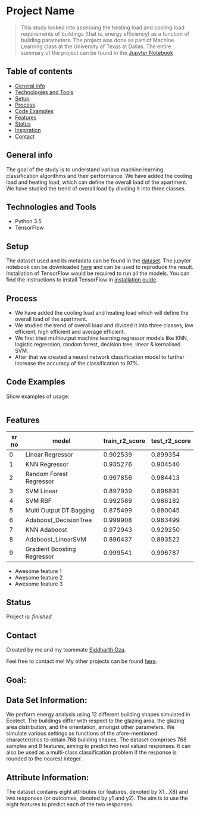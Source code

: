# Project Name
> This study looked into assessing the heating load and cooling load requirements of buildings (that is, energy efficiency) as a function of building parameters.
The project was done as part of Machine Learning class at the University of Texas at Dallas.
The entire summary of the project can be found in the [Jupyter Notebook](https://github.com/harshbg/Energy-Efficiency-Enhancement-using-Neural-Networks/blob/master/Energy%20Efficiency%20Analysis%20.ipynb)

## Table of contents
* [General info](#general-info)
* [Technologies and Tools](#technologies-and-tools)
* [Setup](#setup)
* [Process](#process)
* [Code Examples](#code-examples)
* [Features](#features)
* [Status](#status)
* [Inspiration](#inspiration)
* [Contact](#contact)

## General info

The goal of the study is to understand various machine learning classification algorithms and their performance. 
We have added the cooling load and heating load, which can define the overall load of the apartment. We have studied the trend of overall load by dividing it into three classes. 

## Technologies and Tools
* Python 3.5
* TensorFlow

## Setup

The dataset used and its metadata can be found in the [dataset](). 
The jupyter notebook can be downloaded [here](https://github.com/harshbg/Energy-Efficiency-Enhancement-using-Neural-Networks/blob/master/Energy%20Efficiency%20Analysis%20.ipynb) and can be used to reproduce the result. 
Installation of TensorFlow would be required to run all the models. 
You can find the instructions to install TensorFlow in [installation guide](https://www.tensorflow.org/install/pip).

## Process

* We have added the cooling load and heating load which will define the overall load of the apartment. 
* We studied the trend of overall load and divided it into three classes, low efficient, high efficient and average efficient.
* We first tried multioutput machine learning regressor models like KNN, logistic regression, random forest, decision tree, linear & kernalised SVM. 
* After that we created a neural network classification model to further increase the accuracy of the classification to 97%. 

## Code Examples
Show examples of usage:

````

````

## Features



sr no	| model	| train_r2_score	| test_r2_score
--- | --- | --- | ---|
0	| Linear Regressor	| 0.902539	| 0.899354
1	| KNN Regressor	| 0.935276	| 0.904540
2	| Random Forest Regressor	| 0.997856	| 0.984413
3	| SVM Linear	| 0.897939	| 0.896891
4	| SVM RBF	| 0.992589	| 0.986182
5	| Multi Output DT Bagging	| 0.875499	| 0.880045
6	| Adaboost_DecisionTree	| 0.999908	| 0.983499
7	| KNN Adaboost	| 0.972943	| 0.929250
8	| Adaboost_LinearSVM	| 0.896437	| 0.893522
9	| Gradient Boosting Regressor	| 0.999541	| 0.996787




* Awesome feature 1
* Awesome feature 2
* Awesome feature 3

## Status
Project is: _finished_


## Contact
Created by me and my teammate [Siddharth Oza](https://github.com/siddharthoza).

Feel free to contact me! My other projects can be found [here](http://www.gupta-harsh.com/projects/).


## Goal: 



## Data Set Information:
We perform energy analysis using 12 different building shapes simulated in Ecotect. 
The buildings differ with respect to the glazing area, the glazing area distribution, and the orientation, amongst other parameters. 
We simulate various settings as functions of the afore-mentioned characteristics to obtain 768 building shapes. 
The dataset comprises 768 samples and 8 features, aiming to predict two real valued responses. It can also be used as a multi-class classification problem if the response is rounded to the nearest integer.

## Attribute Information:
The dataset contains eight attributes (or features, denoted by X1...X8) and two responses (or outcomes, denoted by y1 and y2). The aim is to use the eight features to predict each of the two responses. 



